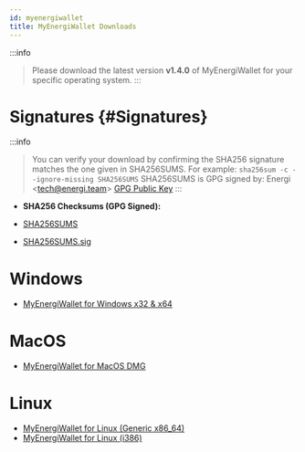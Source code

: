 ```yaml
---
id: myenergiwallet
title: MyEnergiWallet Downloads
---
```


:::info
> Please download the latest version **v1.4.0** of MyEnergiWallet for your specific operating system.
:::

# Signatures {#Signatures}

:::info
> You can verify your download by confirming the SHA256 signature matches the one given in SHA256SUMS. For example: `sha256sum -c --ignore-missing SHA256SUMS`
> SHA256SUMS is GPG signed by:
> Energi &lt;tech@energi.team&gt;
> [GPG Public Key](https://s3.us-west-2.amazonaws.com/download.energi.software/releases/mew/energi-public-key.asc)
:::

* **SHA256 Checksums (GPG Signed):**

* [SHA256SUMS](https://s3.us-west-2.amazonaws.com/download.energi.software/releases/mew/v1.4.0/SHA256SUMS)
* [SHA256SUMS.sig](https://s3.us-west-2.amazonaws.com/download.energi.software/releases/mew/v1.4.0/SHA256SUMS.sig)

# Windows

* [MyEnergiWallet for Windows x32 & x64](https://s3.us-west-2.amazonaws.com/download.energi.software/releases/mew/v1.4.0/MyEnergiWallet+Setup+1.4.0.exe)

# MacOS

* [MyEnergiWallet for MacOS DMG](https://s3.us-west-2.amazonaws.com/download.energi.software/releases/mew/v1.4.0/MyEnergiWallet-1.4.0.dmg)

# Linux

* [MyEnergiWallet for Linux (Generic x86_64)](https://s3.us-west-2.amazonaws.com/download.energi.software/releases/mew/v1.4.0/MyEnergiWallet-1.4.0.AppImage)
* [MyEnergiWallet for Linux (i386)](https://s3.us-west-2.amazonaws.com/download.energi.software/releases/mew/v1.4.0/MyEnergiWallet-1.4.0-i386.AppImage)
